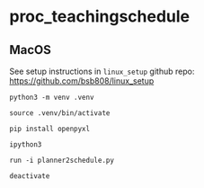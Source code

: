 # proc_teachingschedule

## MacOS

See setup instructions in `linux_setup` github repo: https://github.com/bsb808/linux_setup

```
python3 -m venv .venv

source .venv/bin/activate

pip install openpyxl

ipython3

run -i planner2schedule.py

deactivate
```